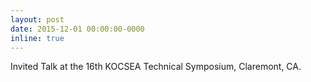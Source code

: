 ```yaml
---
layout: post
date: 2015-12-01 00:00:00-0000
inline: true
---
```


Invited Talk at the 16th KOCSEA Technical Symposium, Claremont, CA.
